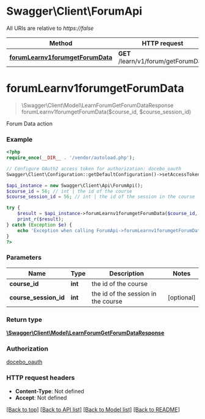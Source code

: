 # Swagger\Client\ForumApi

All URIs are relative to *https://false*

Method | HTTP request | Description
------------- | ------------- | -------------
[**forumLearnv1forumgetForumData**](ForumApi.md#forumLearnv1forumgetForumData) | **GET** /learn/v1/forum/getForumData | Forum Data action


# **forumLearnv1forumgetForumData**
> \Swagger\Client\Model\LearnForumGetForumDataResponse forumLearnv1forumgetForumData($course_id, $course_session_id)

Forum Data action



### Example
```php
<?php
require_once(__DIR__ . '/vendor/autoload.php');

// Configure OAuth2 access token for authorization: docebo_oauth
Swagger\Client\Configuration::getDefaultConfiguration()->setAccessToken('YOUR_ACCESS_TOKEN');

$api_instance = new Swagger\Client\Api\ForumApi();
$course_id = 56; // int | the id of the course
$course_session_id = 56; // int | the id of the session in the course

try {
    $result = $api_instance->forumLearnv1forumgetForumData($course_id, $course_session_id);
    print_r($result);
} catch (Exception $e) {
    echo 'Exception when calling ForumApi->forumLearnv1forumgetForumData: ', $e->getMessage(), PHP_EOL;
}
?>
```

### Parameters

Name | Type | Description  | Notes
------------- | ------------- | ------------- | -------------
 **course_id** | **int**| the id of the course |
 **course_session_id** | **int**| the id of the session in the course | [optional]

### Return type

[**\Swagger\Client\Model\LearnForumGetForumDataResponse**](../Model/LearnForumGetForumDataResponse.md)

### Authorization

[docebo_oauth](../../README.md#docebo_oauth)

### HTTP request headers

 - **Content-Type**: Not defined
 - **Accept**: Not defined

[[Back to top]](#) [[Back to API list]](../../README.md#documentation-for-api-endpoints) [[Back to Model list]](../../README.md#documentation-for-models) [[Back to README]](../../README.md)

